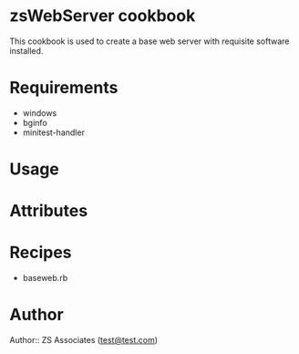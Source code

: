 # zsWebServer cookbook
This cookbook is used to create a base web server with requisite software installed.

# Requirements
- windows
- bginfo
- minitest-handler

# Usage

# Attributes

# Recipes
- baseweb.rb

# Author

Author:: ZS Associates (<test@test.com>)
